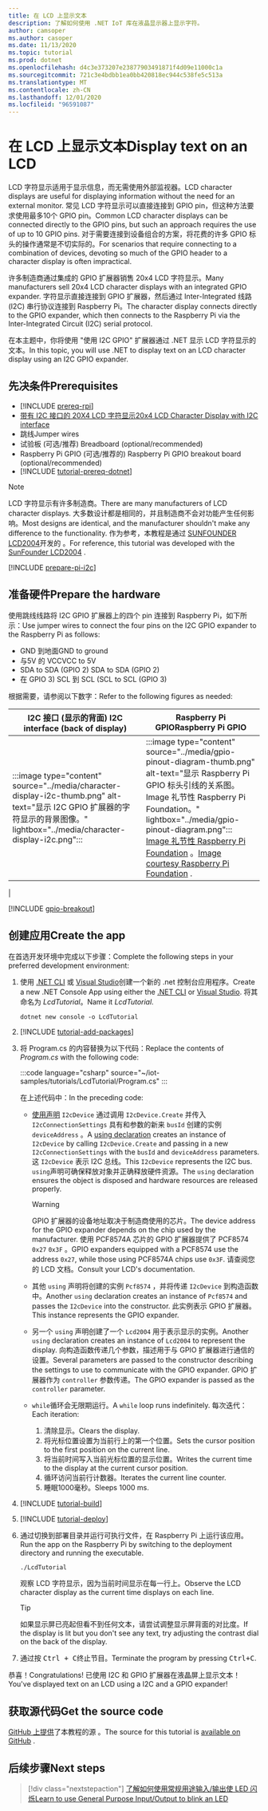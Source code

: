 ```yaml
---
title: 在 LCD 上显示文本
description: 了解如何使用 .NET IoT 库在液晶显示器上显示字符。
author: camsoper
ms.author: casoper
ms.date: 11/13/2020
ms.topic: tutorial
ms.prod: dotnet
ms.openlocfilehash: d4c3e373207e23877903491871f4d09e11000c1a
ms.sourcegitcommit: 721c3e4bdbb1ea0bb420818ec944c538fe5c513a
ms.translationtype: MT
ms.contentlocale: zh-CN
ms.lasthandoff: 12/01/2020
ms.locfileid: "96591087"
---
```

<!--markdownlint-disable DOCSMD011 -->
# <a name="display-text-on-an-lcd"></a><span data-ttu-id="7c04f-103">在 LCD 上显示文本</span><span class="sxs-lookup"><span data-stu-id="7c04f-103">Display text on an LCD</span></span>

<span data-ttu-id="7c04f-104">LCD 字符显示适用于显示信息，而无需使用外部监视器。</span><span class="sxs-lookup"><span data-stu-id="7c04f-104">LCD character displays are useful for displaying information without the need for an external monitor.</span></span> <span data-ttu-id="7c04f-105">常见 LCD 字符显示可以直接连接到 GPIO pin，但这种方法要求使用最多10个 GPIO pin。</span><span class="sxs-lookup"><span data-stu-id="7c04f-105">Common LCD character displays can be connected directly to the GPIO pins, but such an approach requires the use of up to 10 GPIO pins.</span></span> <span data-ttu-id="7c04f-106">对于需要连接到设备组合的方案，将花费的许多 GPIO 标头的操作通常是不切实际的。</span><span class="sxs-lookup"><span data-stu-id="7c04f-106">For scenarios that require connecting to a combination of devices, devoting so much of the GPIO header to a character display is often impractical.</span></span>

<span data-ttu-id="7c04f-107">许多制造商通过集成的 GPIO 扩展器销售 20x4 LCD 字符显示。</span><span class="sxs-lookup"><span data-stu-id="7c04f-107">Many manufacturers sell 20x4 LCD character displays with an integrated GPIO expander.</span></span> <span data-ttu-id="7c04f-108">字符显示直接连接到 GPIO 扩展器，然后通过 Inter-Integrated 线路 (I2C) 串行协议连接到 Raspberry Pi。</span><span class="sxs-lookup"><span data-stu-id="7c04f-108">The character display connects directly to the GPIO expander, which then connects to the Raspberry Pi via the Inter-Integrated Circuit (I2C) serial protocol.</span></span>

<span data-ttu-id="7c04f-109">在本主题中，你将使用 "使用 I2C GPIO" 扩展器通过 .NET 显示 LCD 字符显示的文本。</span><span class="sxs-lookup"><span data-stu-id="7c04f-109">In this topic, you will use .NET to display text on an LCD character display using an I2C GPIO expander.</span></span>

## <a name="prerequisites"></a><span data-ttu-id="7c04f-110">先决条件</span><span class="sxs-lookup"><span data-stu-id="7c04f-110">Prerequisites</span></span>

- [!INCLUDE [prereq-rpi](../includes/prereq-rpi.md)]
- <span data-ttu-id="7c04f-111">[带有 I2C 接口的 20X4 LCD 字符显示](https://www.bing.com/images/search?q=20x4+lcd+display+with+i2c)<span class="docon docon-navigate-external x-hidden-focus"></span></span><span class="sxs-lookup"><span data-stu-id="7c04f-111">[20x4 LCD Character Display with I2C interface](https://www.bing.com/images/search?q=20x4+lcd+display+with+i2c) <span class="docon docon-navigate-external x-hidden-focus"></span></span></span>
- <span data-ttu-id="7c04f-112">跳线</span><span class="sxs-lookup"><span data-stu-id="7c04f-112">Jumper wires</span></span>
- <span data-ttu-id="7c04f-113">试验板 (可选/推荐) </span><span class="sxs-lookup"><span data-stu-id="7c04f-113">Breadboard (optional/recommended)</span></span>
- <span data-ttu-id="7c04f-114">Raspberry Pi GPIO (可选/推荐的) </span><span class="sxs-lookup"><span data-stu-id="7c04f-114">Raspberry Pi GPIO breakout board (optional/recommended)</span></span>
- [!INCLUDE [tutorial-prereq-dotnet](../includes/tutorial-prereq-dotnet.md)]

> [!NOTE]
> <span data-ttu-id="7c04f-115">LCD 字符显示有许多制造商。</span><span class="sxs-lookup"><span data-stu-id="7c04f-115">There are many manufacturers of LCD character displays.</span></span> <span data-ttu-id="7c04f-116">大多数设计都是相同的，并且制造商不会对功能产生任何影响。</span><span class="sxs-lookup"><span data-stu-id="7c04f-116">Most designs are identical, and the manufacturer shouldn't make any difference to the functionality.</span></span> <span data-ttu-id="7c04f-117">作为参考，本教程是通过 [SUNFOUNDER LCD2004](https://www.sunfounder.com/lcd2004-module.html)开发的 <span class="docon docon-navigate-external x-hidden-focus"></span> 。</span><span class="sxs-lookup"><span data-stu-id="7c04f-117">For reference, this tutorial was developed with the [SunFounder LCD2004](https://www.sunfounder.com/lcd2004-module.html) <span class="docon docon-navigate-external x-hidden-focus"></span>.</span></span>

[!INCLUDE [prepare-pi-i2c](../includes/prepare-pi-i2c.md)]

## <a name="prepare-the-hardware"></a><span data-ttu-id="7c04f-118">准备硬件</span><span class="sxs-lookup"><span data-stu-id="7c04f-118">Prepare the hardware</span></span>

<span data-ttu-id="7c04f-119">使用跳线线路将 I2C GPIO 扩展器上的四个 pin 连接到 Raspberry Pi，如下所示：</span><span class="sxs-lookup"><span data-stu-id="7c04f-119">Use jumper wires to connect the four pins on the I2C GPIO expander to the Raspberry Pi as follows:</span></span>

- <span data-ttu-id="7c04f-120">GND 到地面</span><span class="sxs-lookup"><span data-stu-id="7c04f-120">GND to ground</span></span>
- <span data-ttu-id="7c04f-121">与5V 的 VCC</span><span class="sxs-lookup"><span data-stu-id="7c04f-121">VCC to 5V</span></span>
- <span data-ttu-id="7c04f-122">SDA to SDA (GPIO 2) </span><span class="sxs-lookup"><span data-stu-id="7c04f-122">SDA to SDA (GPIO 2)</span></span>
- <span data-ttu-id="7c04f-123">在 GPIO 3) SCL 到 SCL (</span><span class="sxs-lookup"><span data-stu-id="7c04f-123">SCL to SCL (GPIO 3)</span></span>

<span data-ttu-id="7c04f-124">根据需要，请参阅以下数字：</span><span class="sxs-lookup"><span data-stu-id="7c04f-124">Refer to the following figures as needed:</span></span>

| <span data-ttu-id="7c04f-125">I2C 接口 (显示的背面) </span><span class="sxs-lookup"><span data-stu-id="7c04f-125">I2C interface (back of display)</span></span> | <span data-ttu-id="7c04f-126">Raspberry Pi GPIO</span><span class="sxs-lookup"><span data-stu-id="7c04f-126">Raspberry Pi GPIO</span></span> |
|---------------------------------|-------------------|
| :::image type="content" source="../media/character-display-i2c-thumb.png" alt-text="显示 I2C GPIO 扩展器的字符显示的背景图像。" lightbox="../media/character-display-i2c.png"::: | :::image type="content" source="../media/gpio-pinout-diagram-thumb.png" alt-text="显示 Raspberry Pi GPIO 标头引线的关系图。Image 礼节性 Raspberry Pi Foundation。" lightbox="../media/gpio-pinout-diagram.png":::<br /><span data-ttu-id="7c04f-129">[Image 礼节性 Raspberry Pi Foundation](https://www.raspberrypi.org/documentation/usage/gpio/) <span class="docon docon-navigate-external x-hidden-focus"></span> 。</span><span class="sxs-lookup"><span data-stu-id="7c04f-129">[Image courtesy Raspberry Pi Foundation](https://www.raspberrypi.org/documentation/usage/gpio/) <span class="docon docon-navigate-external x-hidden-focus"></span>.</span></span>
 |

[!INCLUDE [gpio-breakout](../includes/gpio-breakout.md)]

## <a name="create-the-app"></a><span data-ttu-id="7c04f-130">创建应用</span><span class="sxs-lookup"><span data-stu-id="7c04f-130">Create the app</span></span>

<span data-ttu-id="7c04f-131">在首选开发环境中完成以下步骤：</span><span class="sxs-lookup"><span data-stu-id="7c04f-131">Complete the following steps in your preferred development environment:</span></span>

1. <span data-ttu-id="7c04f-132">使用 [.NET CLI](../../core/tools/dotnet-new.md) 或 [Visual Studio](../../core/tutorials/with-visual-studio.md)创建一个新的 .net 控制台应用程序。</span><span class="sxs-lookup"><span data-stu-id="7c04f-132">Create a new .NET Console App using either the [.NET CLI](../../core/tools/dotnet-new.md) or [Visual Studio](../../core/tutorials/with-visual-studio.md).</span></span> <span data-ttu-id="7c04f-133">将其命名为 *LcdTutorial*。</span><span class="sxs-lookup"><span data-stu-id="7c04f-133">Name it *LcdTutorial*.</span></span>

    ```dotnetcli
    dotnet new console -o LcdTutorial
    ```

1. [!INCLUDE [tutorial-add-packages](../includes/tutorial-add-packages.md)]
1. <span data-ttu-id="7c04f-134">将 Program.cs 的内容替换为以下代码：</span><span class="sxs-lookup"><span data-stu-id="7c04f-134">Replace the contents of *Program.cs* with the following code:</span></span>

    :::code language="csharp" source="~/iot-samples/tutorials/LcdTutorial/Program.cs" :::

    <span data-ttu-id="7c04f-135">在上述代码中：</span><span class="sxs-lookup"><span data-stu-id="7c04f-135">In the preceding code:</span></span>

    - <span data-ttu-id="7c04f-136">[使用声明](../../csharp/whats-new/csharp-8.md#using-declarations) `I2cDevice` 通过调用 `I2cDevice.Create` 并传入 `I2cConnectionSettings` 具有和参数的新来 `busId` 创建的实例 `deviceAddress` 。</span><span class="sxs-lookup"><span data-stu-id="7c04f-136">A [using declaration](../../csharp/whats-new/csharp-8.md#using-declarations) creates an instance of `I2cDevice` by calling `I2cDevice.Create` and passing in a new `I2cConnectionSettings` with the `busId` and `deviceAddress` parameters.</span></span> <span data-ttu-id="7c04f-137">这 `I2cDevice` 表示 I2C 总线。</span><span class="sxs-lookup"><span data-stu-id="7c04f-137">This `I2cDevice` represents the I2C bus.</span></span> <span data-ttu-id="7c04f-138">`using`声明可确保释放对象并正确释放硬件资源。</span><span class="sxs-lookup"><span data-stu-id="7c04f-138">The `using` declaration ensures the object is disposed and hardware resources are released properly.</span></span>

        > [!WARNING]
        > <span data-ttu-id="7c04f-139">GPIO 扩展器的设备地址取决于制造商使用的芯片。</span><span class="sxs-lookup"><span data-stu-id="7c04f-139">The device address for the GPIO expander depends on the chip used by the manufacturer.</span></span> <span data-ttu-id="7c04f-140">使用 PCF8574A 芯片的 GPIO 扩展器提供了 PCF8574 `0x27` `0x3F` 。</span><span class="sxs-lookup"><span data-stu-id="7c04f-140">GPIO expanders equipped with a PCF8574 use the address `0x27`, while those using PCF8574A chips use `0x3F`.</span></span> <span data-ttu-id="7c04f-141">请查阅您的 LCD 文档。</span><span class="sxs-lookup"><span data-stu-id="7c04f-141">Consult your LCD's documentation.</span></span>

    - <span data-ttu-id="7c04f-142">其他 `using` 声明将创建的实例 `Pcf8574` ，并将传递 `I2cDevice` 到构造函数中。</span><span class="sxs-lookup"><span data-stu-id="7c04f-142">Another `using` declaration creates an instance of `Pcf8574` and passes the `I2cDevice` into the constructor.</span></span> <span data-ttu-id="7c04f-143">此实例表示 GPIO 扩展器。</span><span class="sxs-lookup"><span data-stu-id="7c04f-143">This instance represents the GPIO expander.</span></span>
    - <span data-ttu-id="7c04f-144">另一个 `using` 声明创建了一个 `Lcd2004` 用于表示显示的实例。</span><span class="sxs-lookup"><span data-stu-id="7c04f-144">Another `using` declaration creates an instance of `Lcd2004` to represent the display.</span></span> <span data-ttu-id="7c04f-145">向构造函数传递几个参数，描述用于与 GPIO 扩展器进行通信的设置。</span><span class="sxs-lookup"><span data-stu-id="7c04f-145">Several parameters are passed to the constructor describing the settings to use to communicate with the GPIO expander.</span></span> <span data-ttu-id="7c04f-146">GPIO 扩展器作为 `controller` 参数传递。</span><span class="sxs-lookup"><span data-stu-id="7c04f-146">The GPIO expander is passed as the `controller` parameter.</span></span>
    - <span data-ttu-id="7c04f-147">`while`循环会无限期运行。</span><span class="sxs-lookup"><span data-stu-id="7c04f-147">A `while` loop runs indefinitely.</span></span> <span data-ttu-id="7c04f-148">每次迭代：</span><span class="sxs-lookup"><span data-stu-id="7c04f-148">Each iteration:</span></span>
        1. <span data-ttu-id="7c04f-149">清除显示。</span><span class="sxs-lookup"><span data-stu-id="7c04f-149">Clears the display.</span></span>
        1. <span data-ttu-id="7c04f-150">将光标位置设置为当前行上的第一个位置。</span><span class="sxs-lookup"><span data-stu-id="7c04f-150">Sets the cursor position to the first position on the current line.</span></span>
        1. <span data-ttu-id="7c04f-151">将当前时间写入当前光标位置的显示位置。</span><span class="sxs-lookup"><span data-stu-id="7c04f-151">Writes the current time to the display at the current cursor position.</span></span>
        1. <span data-ttu-id="7c04f-152">循环访问当前行计数器。</span><span class="sxs-lookup"><span data-stu-id="7c04f-152">Iterates the current line counter.</span></span>
        1. <span data-ttu-id="7c04f-153">睡眠1000毫秒。</span><span class="sxs-lookup"><span data-stu-id="7c04f-153">Sleeps 1000 ms.</span></span>

1. [!INCLUDE [tutorial-build](../includes/tutorial-build.md)]
1. [!INCLUDE [tutorial-deploy](../includes/tutorial-deploy.md)]
1. <span data-ttu-id="7c04f-154">通过切换到部署目录并运行可执行文件，在 Raspberry Pi 上运行该应用。</span><span class="sxs-lookup"><span data-stu-id="7c04f-154">Run the app on the Raspberry Pi by switching to the deployment directory and running the executable.</span></span>

    ```bash
    ./LcdTutorial
    ```

    <span data-ttu-id="7c04f-155">观察 LCD 字符显示，因为当前时间显示在每一行上。</span><span class="sxs-lookup"><span data-stu-id="7c04f-155">Observe the LCD character display as the current time displays on each line.</span></span>

    > [!TIP]
    > <span data-ttu-id="7c04f-156">如果显示屏已亮起但看不到任何文本，请尝试调整显示屏背面的对比度。</span><span class="sxs-lookup"><span data-stu-id="7c04f-156">If the display is lit but you don't see any text, try adjusting the contrast dial on the back of the display.</span></span>

1. <span data-ttu-id="7c04f-157">通过按 <kbd>Ctrl + C</kbd>终止节目。</span><span class="sxs-lookup"><span data-stu-id="7c04f-157">Terminate the program by pressing <kbd>Ctrl+C</kbd>.</span></span>

<span data-ttu-id="7c04f-158">恭喜！</span><span class="sxs-lookup"><span data-stu-id="7c04f-158">Congratulations!</span></span> <span data-ttu-id="7c04f-159">已使用 I2C 和 GPIO 扩展器在液晶屏上显示文本！</span><span class="sxs-lookup"><span data-stu-id="7c04f-159">You've displayed text on an LCD using a I2C and a GPIO expander!</span></span>

## <a name="get-the-source-code"></a><span data-ttu-id="7c04f-160">获取源代码</span><span class="sxs-lookup"><span data-stu-id="7c04f-160">Get the source code</span></span>

<span data-ttu-id="7c04f-161">[GitHub 上提供](https://github.com/MicrosoftDocs/dotnet-iot-assets/tree/master/tutorials/LcdTutorial)了本教程的源 <span class="docon docon-navigate-external x-hidden-focus"></span> 。</span><span class="sxs-lookup"><span data-stu-id="7c04f-161">The source for this tutorial is [available on GitHub](https://github.com/MicrosoftDocs/dotnet-iot-assets/tree/master/tutorials/LcdTutorial) <span class="docon docon-navigate-external x-hidden-focus"></span>.</span></span>

## <a name="next-steps"></a><span data-ttu-id="7c04f-162">后续步骤</span><span class="sxs-lookup"><span data-stu-id="7c04f-162">Next steps</span></span>

> [!div class="nextstepaction"]
> [<span data-ttu-id="7c04f-163">了解如何使用常规用途输入/输出使 LED 闪烁</span><span class="sxs-lookup"><span data-stu-id="7c04f-163">Learn to use General Purpose Input/Output to blink an LED</span></span>](../tutorials/blink-led.md)
